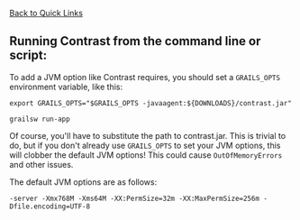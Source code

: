 <!--
title: "Installing on Grails"
description: "Agent installation using Grails"
tags: "java agent installation grails"
-->

[Back to Quick Links](user_javainstall.html#links)

## Running Contrast from the command line or script:
To add a JVM option like Contrast requires, you should set a ```GRAILS_OPTS``` environment variable, like this:

``` 
export GRAILS_OPTS="$GRAILS_OPTS -javaagent:${DOWNLOADS}/contrast.jar"

grailsw run-app
```

Of course, you'll have to substitute the path to contrast.jar. This is trivial to do, but if you don't already use ```GRAILS_OPTS``` to set your JVM options, this will clobber the default JVM options! This could cause ```OutOfMemoryErrors``` and other issues.

The default JVM options are as follows:

````
-server -Xmx768M -Xms64M -XX:PermSize=32m -XX:MaxPermSize=256m -Dfile.encoding=UTF-8
````
